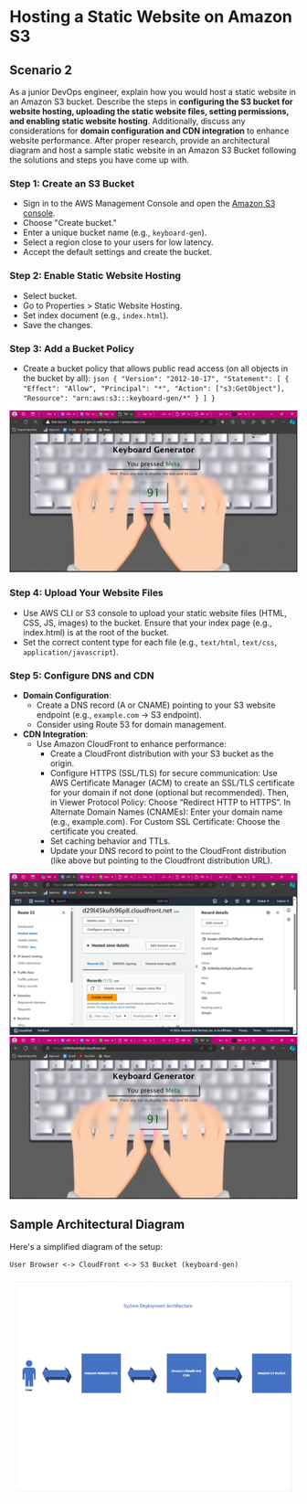 # **Hosting a Static Website on Amazon S3**

## Scenario 2

As a junior DevOps engineer, explain how you would host a static website in an Amazon S3 bucket. Describe the steps in **configuring the S3 bucket for website hosting, uploading the static website files, setting permissions, and enabling static website hosting**. Additionally, discuss any considerations for **domain configuration and CDN integration** to enhance website performance. After proper research, provide an architectural diagram and host a sample static website in an Amazon S3 Bucket following the solutions and steps you have come up with.

### Step 1: Create an S3 Bucket

- Sign in to the AWS Management Console and open the [Amazon S3 console](https://console.aws.amazon.com/s3/).
- Choose "Create bucket."
- Enter a unique bucket name (e.g., `keyboard-gen`).
- Select a region close to your users for low latency.
- Accept the default settings and create the bucket.

### Step 2: Enable Static Website Hosting

- Select bucket.
- Go to Properties > Static Website Hosting.
- Set index document (e.g., `index.html`).
- Save the changes.

### Step 3: Add a Bucket Policy

- Create a bucket policy that allows public read access (on all objects in the bucket by all):
      ```json
      {
         "Version": "2012-10-17",
         "Statement": [
            {
               "Effect": "Allow",
               "Principal": "*",
               "Action": ["s3:GetObject"],
               "Resource": "arn:aws:s3:::keyboard-gen/*"
            }
         ]
      }
      ```

![S3 Static Site](images/s3-static-site.png)

### Step 4: Upload Your Website Files

- Use AWS CLI or S3 console to upload your static website files (HTML, CSS, JS, images) to the bucket. Ensure that your index page (e.g., index.html) is at the root of the bucket.
- Set the correct content type for each file (e.g., `text/html`, `text/css`, `application/javascript`).

### Step 5: Configure DNS and CDN

- **Domain Configuration**:
  - Create a DNS record (A or CNAME) pointing to your S3 website endpoint (e.g., `example.com` -> S3 endpoint).
  - Consider using Route 53 for domain management.
- **CDN Integration**:
  - Use Amazon CloudFront to enhance performance:
    - Create a CloudFront distribution with your S3 bucket as the origin.
    - Configure HTTPS (SSL/TLS) for secure communication: Use AWS Certificate Manager (ACM) to create an SSL/TLS certificate for your domain if not done (optional but recommended). Then, in Viewer Protocol Policy: Choose “Redirect HTTP to HTTPS”. In Alternate Domain Names (CNAMEs): Enter your domain name (e.g., example.com). For Custom SSL Certificate: Choose the certificate you created.
    - Set caching behavior and TTLs.
    - Update your DNS record to point to the CloudFront distribution (like above but pointing to the Cloudfront distribution URL).

![CNAME Record Configuration](images/cname-config.png)
![Cloudfront Distribution With S3-Origin](images/cloudfront-distr.png)

## Sample Architectural Diagram

Here's a simplified diagram of the setup:

```markdown
User Browser <-> CloudFront <-> S3 Bucket (keyboard-gen)
```

![System Deployment Architecture In Visio](images/visio.png)
